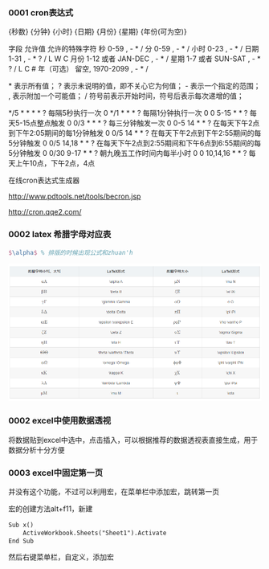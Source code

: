 ### 0001 cron表达式

{秒数} {分钟} {小时} {日期} {月份} {星期} {年份(可为空)}

字段 允许值 允许的特殊字符 
秒 0-59 , - * / 
分 0-59 , - * / 
小时 0-23 , - * / 
日期 1-31 , - * ? / L W C 
月份 1-12 或者 JAN-DEC , - * / 
星期 1-7 或者 SUN-SAT , - * ? / L C # 
年（可选） 留空, 1970-2099 , - * / 

\* 表示所有值； 
? 表示未说明的值，即不关心它为何值； 
\- 表示一个指定的范围； 
, 表示附加一个可能值； 
/ 符号前表示开始时间，符号后表示每次递增的值； 

*/5 * * * * ? 每隔5秒执行一次
 0 */1 * * * ? 每隔1分钟执行一次
 0 0 5-15 * * ? 每天5-15点整点触发
 0 0/3 * * * ? 每三分钟触发一次
 0 0-5 14 * * ? 在每天下午2点到下午2:05期间的每1分钟触发 
 0 0/5 14 * * ? 在每天下午2点到下午2:55期间的每5分钟触发
 0 0/5 14,18 * * ? 在每天下午2点到2:55期间和下午6点到6:55期间的每5分钟触发
 0 0/30 9-17 * * ? 朝九晚五工作时间内每半小时
 0 0 10,14,16 * * ? 每天上午10点，下午2点，4点 

在线cron表达式生成器

http://www.pdtools.net/tools/becron.jsp

http://cron.qqe2.com/

### 0002 latex 希腊字母对应表

```latex
$\alpha$ % 排版的时候出现公式和zhuan'h
```

![image-20221025021709941](img/image-20221025021709941.png)

### 0002 excel中使用数据透视

将数据贴到excel中选中，点击插入，可以根据推荐的数据透视表直接生成，用于数据分析十分方便

### 0003 excel中固定第一页

并没有这个功能，不过可以利用宏，在菜单栏中添加宏，跳转第一页

宏的创建方法alt+f11，新建

```
Sub x()
    ActiveWorkbook.Sheets("Sheet1").Activate
End Sub
```

然后右键菜单栏，自定义，添加宏
